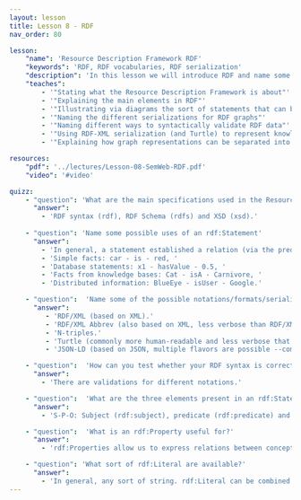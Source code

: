 ```yaml
---
layout: lesson
title: Lesson 8 - RDF
nav_order: 80

lesson:
    "name": 'Resource Description Framework RDF' 
    "keywords": 'RDF, RDF vocabularies, RDF serialization' 
    "description": 'In this lesson we will introduce RDF and name some advantages and disadvantages, all of it illustrated by practical examples' 
    "teaches": 
        - '"Stating what the Resource Description Framework is about"'
        - '"Explaining the main elements in RDF"'
        - '"Illustrating via diagrams the sort of statements that can be modelled with RDF"'
        - '"Naming the different serializations for RDF graphs"'
        - '"Naming different ways to syntactically validate RDF data"'
        - '"Using RDF-XML serialization (and Turtle) to represent knowledge"'
        - '"Explaining how graph representations can be separated into RDF triples"'

resources:
    "pdf": '../lectures/Lesson-08-SemWeb-RDF.pdf'
    "video": '#video'

quizz:
    - "question": 'What are the main specifications used in the Resource Description Framework as a standard model for data interchange on the web?'
      "answer":   
        - 'RDF syntax (rdf), RDF Schema (rdfs) and XSD (xsd).'
    
    - "question": 'Name some possible uses of an rdf:Statement'
      "answer": 
        - 'In general, a statement established a relation (via the predicate) between a subject and an object. Some examples are: '
        - 'Simple facts: car - is - red, '
        - 'Database statements: x1 - hasValue - 0.5, '
        - 'Facts from knowledge bases: Cat - isA - Carnivore, '
        - 'Distributed information: BlueEye - isUser - Google.'

    - "question":  'Name some of the possible notations/formats/serializations for RDF' 
      "answer": 
         - 'RDF/XML (based on XML).'
         - 'RDF/XML Abbrev (also based on XML, less verbose than RDF/XML).'
         - 'N-triples.'
         - 'Turtle (commonly more human-readable and less verbose that the others).'
         - 'JSON-LD (based on JSON, multiple flavors are possible --compacted, extended, flattened).'

    - "question":  'How can you test whether your RDF syntax is correct?' 
      "answer": 
        - 'There are validations for different notations.'

    - "question":  'What are the three elements present in an rdf:Statement?' 
      "answer": 
        - 'S-P-O: Subject (rdf:subject), predicate (rdf:predicate) and object (rdf:object).'

    - "question":  'What is an rdf:Property useful for?' 
      "answer": 
        - 'rdf:Properties allow us to express relations between concepts.'

    - "question": 'What sort of rdf:Literal are available?'
      "answer": 
        - 'In general, any sort of string. rdf:Literal can be combined with XSD to express dates, numbers and so.'
---
```



